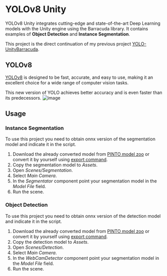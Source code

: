 # YOLOv8 Unity 
YOLOv8 Unity integrates cutting-edge and state-of-the-art Deep Learning models with the Unity engine using the Barracuda library. It contains examples of **Object Detection** and **Instance Segmentation**.  
   
This project is the direct continuation of my previous project [YOLO-UnityBarracuda](https://github.com/wojciechp6/YOLO-UnityBarracuda).

## YOLOv8 
[YOLOv8](https://github.com/ultralytics/ultralytics) is designed to be fast, accurate, and easy to use, making it an excellent choice for a wide range of computer vision tasks.    
    
This new version of YOLO achieves better accuracy and is even faster than its predecessors. 
![image](https://github.com/wojciechp6/YOLOv8Unity/assets/29753380/7d2dd65f-1564-4be4-83c9-c2c424d31734)

## Usage
### Instance Segmentation
To use this project you need to obtain onnx version of the segmentation model and indicate it in the script.  
1. Download the already converted model from [PINTO model zoo](https://github.com/PINTO0309/PINTO_model_zoo/tree/main/345_YOLOv8) or convert it by yourself using [export command](https://docs.ultralytics.com/usage/cli/).
2. Copy the segmentation model to *Assets*.
3. Open *Scenes/Segmentation*.
4. Select *Main Camera*.
5. In the *Segmentator* component point your segmentation model in the *Model File* field.
6. Run the scene.

### Object Detection
To use this project you need to obtain onnx version of the detection model and indicate it in the script.  
1. Download the already converted model from [PINTO model zoo](https://github.com/PINTO0309/PINTO_model_zoo/tree/main/345_YOLOv8) or convert it by yourself using [export command](https://docs.ultralytics.com/usage/cli/).
2. Copy the detection model to *Assets*.
3. Open *Scenes/Detection*.
4. Select *Main Camera*.
5. In the *WebCamDetector* component point your segmentation model in the *Model File* field.
6. Run the scene.
